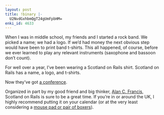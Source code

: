 ```yaml
---
layout: post
title: !binary |-
  U2NvdGxhbmQgT24gUmFpbHM=
enki_id: 4633
---
```


When I was in middle school, my friends and I started a rock band. We
picked a name; we had a logo. If we’d had money the next obvious step
would have been to print band t-shirts. This all happened, of course,
before we ever learned to play any relevant instruments (saxophone and
bassoon don’t count).

For well over a year, I’ve been wearing a Scotland on Rails shirt.
Scotland on Rails has a name, a logo, and t-shirts.

Now they’ve got [a conference](http://scotlandonrails.com).

Organized in part by my good friend and big thinker, [Alan C.
Francis](http://www.alancfrancis.com/), Scotland on Rails is sure to be
a great time. If you’re in or around the UK, I highly recommend putting
it on your calendar (or at the very least considering a [mouse pad or
pair of boxers](http://www.cafepress.com/scotlandonrails)).
